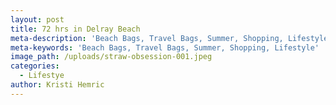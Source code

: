 ```yaml
---
layout: post
title: 72 hrs in Delray Beach
meta-description: 'Beach Bags, Travel Bags, Summer, Shopping, Lifestyle'
meta-keywords: 'Beach Bags, Travel Bags, Summer, Shopping, Lifestyle'
image_path: /uploads/straw-obsession-001.jpeg
categories:
  - Lifestye
author: Kristi Hemric
---
```


